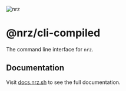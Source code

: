 ![nrz](https://github.com/user-attachments/assets/345949ff-7150-4b97-856d-c7e42c2a4db5)

# @nrz/cli-compiled

The command line interface for `nrz`.

## Documentation

Visit [docs.nrz.sh](https://docs.nrz.sh) to see the full
documentation.
